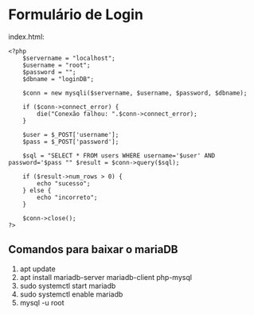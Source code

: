 # Formulário de Login
index.html:
```
<?php
    $servername = "localhost";
    $username = "root";
    $password = "";
    $dbname = "loginDB";

    $conn = new mysqli($servername, $username, $password, $dbname);

    if ($conn->connect_error) {
        die("Conexão falhou: ".$conn->connect_error);
    }

    $user = $_POST['username'];
    $pass = $_POST['password'];

    $sql = "SELECT * FROM users WHERE username='$user' AND password='$pass "" $result = $conn->query($sql);

    if ($result->num_rows > 0) {
        echo "sucesso";
    } else {
        echo "incorreto";
    }

    $conn->close();
?>
```

## Comandos para baixar o mariaDB
1. apt update
2. apt install mariadb-server mariadb-client php-mysql
3. sudo systemctl start mariadb
4. sudo systemctl enable mariadb
5. mysql -u root

